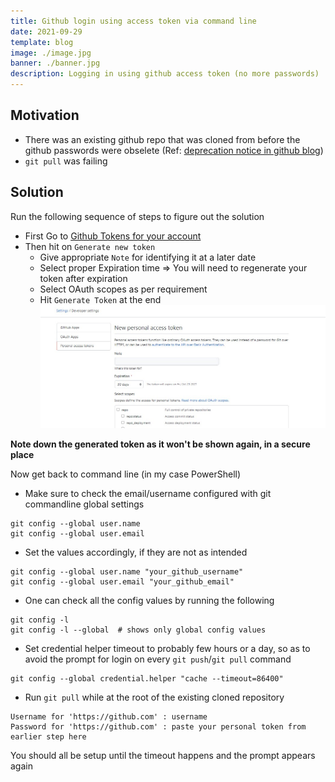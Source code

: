 ```yaml
---
title: Github login using access token via command line
date: 2021-09-29
template: blog
image: ./image.jpg
banner: ./banner.jpg
description: Logging in using github access token (no more passwords)
---
```



## Motivation
- There was an existing github repo that was cloned from before the github passwords were obselete (Ref: [deprecation notice in github blog](https://github.blog/2020-12-15-token-authentication-requirements-for-git-operations/))
- `git pull` was failing

## Solution
Run the following sequence of steps to figure out the solution
- First Go to [Github Tokens for your account](https://github.com/settings/tokens/new)
- Then hit on `Generate new token`
    - Give appropriate `Note` for identifying it at a later date
    - Select proper Expiration time => You will need to regenerate your token after expiration
    - Select OAuth scopes as per requirement
    - Hit `Generate Token` at the end
![](./image.jpg)

**Note down the generated token as it won't be shown again, in a secure place**

Now get back to command line (in my case PowerShell)
- Make sure to check the email/username configured with git commandline global settings
```
git config --global user.name
git config --global user.email
```
- Set the values accordingly, if they are not as intended
```
git config --global user.name "your_github_username"
git config --global user.email "your_github_email"
```
- One can check all the config values by running the following
```
git config -l
git config -l --global  # shows only global config values
```
- Set credential helper timeout to probably few hours or a day, so as to avoid the prompt for login on every `git push`/`git pull` command
```
git config --global credential.helper "cache --timeout=86400"
```
- Run `git pull` while at the root of the existing cloned repository
```
Username for 'https://github.com' : username
Password for 'https://github.com' : paste your personal token from earlier step here
```

You should all be setup until the timeout happens and the prompt appears again
